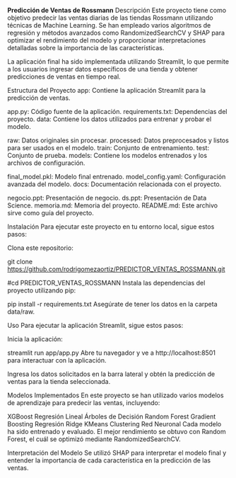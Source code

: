 **Predicción de Ventas de Rossmann**
Descripción
Este proyecto tiene como objetivo predecir las ventas diarias de las tiendas Rossmann utilizando técnicas de Machine Learning. Se han empleado varios algoritmos de regresión y métodos avanzados como RandomizedSearchCV y SHAP para optimizar el rendimiento del modelo y proporcionar interpretaciones detalladas sobre la importancia de las características.

La aplicación final ha sido implementada utilizando Streamlit, lo que permite a los usuarios ingresar datos específicos de una tienda y obtener predicciones de ventas en tiempo real.

Estructura del Proyecto
app: Contiene la aplicación Streamlit para la predicción de ventas.

app.py: Código fuente de la aplicación.
requirements.txt: Dependencias del proyecto.
data: Contiene los datos utilizados para entrenar y probar el modelo.

raw: Datos originales sin procesar.
processed: Datos preprocesados y listos para ser usados en el modelo.
train: Conjunto de entrenamiento.
test: Conjunto de prueba.
models: Contiene los modelos entrenados y los archivos de configuración.

final_model.pkl: Modelo final entrenado.
model_config.yaml: Configuración avanzada del modelo.
docs: Documentación relacionada con el proyecto.

negocio.ppt: Presentación de negocio.
ds.ppt: Presentación de Data Science.
memoria.md: Memoria del proyecto.
README.md: Este archivo sirve como guía del proyecto.

Instalación
Para ejecutar este proyecto en tu entorno local, sigue estos pasos:

Clona este repositorio:

git clone https://github.com/rodrigomezaortiz/PREDICTOR_VENTAS_ROSSMANN.git 

#cd PREDICTOR_VENTAS_ROSSMANN 
Instala las dependencias del proyecto utilizando pip:

pip install -r requirements.txt
Asegúrate de tener los datos en la carpeta data/raw.

Uso
Para ejecutar la aplicación Streamlit, sigue estos pasos:

Inicia la aplicación:

streamlit run app/app.py
Abre tu navegador y ve a http://localhost:8501 para interactuar con la aplicación.

Ingresa los datos solicitados en la barra lateral y obtén la predicción de ventas para la tienda seleccionada.

Modelos Implementados
En este proyecto se han utilizado varios modelos de aprendizaje para predecir las ventas, incluyendo:

XGBoost
Regresión Lineal
Árboles de Decisión
Random Forest
Gradient Boosting
Regresión Ridge
KMeans Clustering
Red Neuronal
Cada modelo ha sido entrenado y evaluado. El mejor rendimiento se obtuvo con Random Forest, el cuál se optimizó mediante RandomizedSearchCV.

Interpretación del Modelo
Se utilizó SHAP para interpretar el modelo final y entender la importancia de cada característica en la predicción de las ventas.
